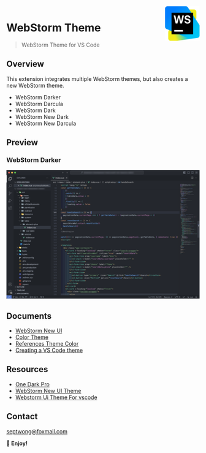 <img align="right" width="90px" src="https://raw.githubusercontent.com/septwong/vscode-webstorm-theme/main/assets/images/logo.png" alt="markdown-syntax logo" />

# WebStorm Theme

> WebStorm Theme for VS Code

## Overview

This extension integrates multiple WebStorm themes, but also creates a new WebStorm theme.

- WebStorm Darker
- WebStorm Darcula
- WebStorm Dark
- WebStorm New Dark
- WebStorm New Darcula

## Preview

### WebStorm Darker

![WebStorm Darker](https://raw.githubusercontent.com/septwong/vscode-webstorm-theme/main/assets/images/preview_webstorm_darker.png)

## Documents

- [WebStorm New UI](https://www.jetbrains.com/help/webstorm/new-ui.html)
- [Color Theme](https://code.visualstudio.com/api/extension-guides/color-theme)
- [References Theme Color](https://code.visualstudio.com/api/references/theme-color)
- [Creating a VS Code theme](https://css-tricks.com/creating-a-vs-code-theme/)

## Resources

- [One Dark Pro](https://marketplace.visualstudio.com/items?itemName=zhuangtongfa.Material-theme)
- [WebStorm New UI Theme](https://marketplace.visualstudio.com/items?itemName=eenaree.webstorm-new-dark)
- [Webstorm Ui Theme For vscode](https://marketplace.visualstudio.com/items?itemName=hylong.webstorm-theme-vscode)

## Contact

septwong@foxmail.com

**🎉 Enjoy!**
